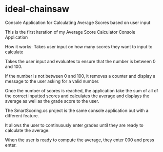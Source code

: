# ideal-chainsaw

Console Application for Calculating Average Scores based on user input

This is the first iteration of my Average Score Calculator Console Application

How it works:
Takes user input on how many scores they want to input to calculate

Takes the user input and evaluates to ensure that the number is between 0 and 100.

If the number is not between 0 and 100, it removes a counter and display a message to the user asking for a valid number.

Once the number of scores is reached, the application take the sum of all of the correct inputted scores and calculates the average and displays the average as well as the grade score to the user.

The SmartScoring.cs project is the same console application but with a different feature.

It allows the user to continuously enter grades until they are ready to calculate the average.

When the user is ready to compute the average, they enter 000 and press enter.

